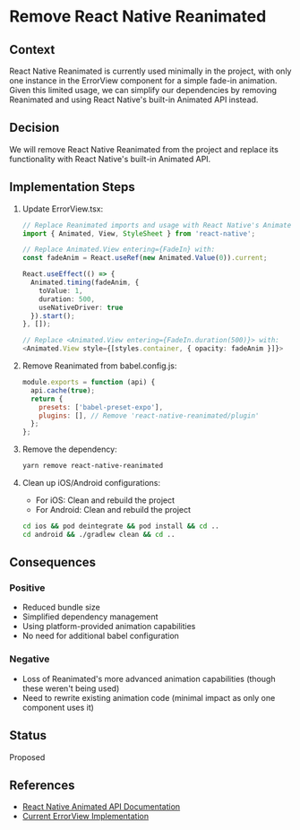 # Remove React Native Reanimated

## Context

React Native Reanimated is currently used minimally in the project, with only one instance in the ErrorView component for a simple fade-in animation. Given this limited usage, we can simplify our dependencies by removing Reanimated and using React Native's built-in Animated API instead.

## Decision

We will remove React Native Reanimated from the project and replace its functionality with React Native's built-in Animated API.

## Implementation Steps

1. Update ErrorView.tsx:
   ```typescript
   // Replace Reanimated imports and usage with React Native's Animated
   import { Animated, View, StyleSheet } from 'react-native';
   
   // Replace Animated.View entering={FadeIn} with:
   const fadeAnim = React.useRef(new Animated.Value(0)).current;
   
   React.useEffect(() => {
     Animated.timing(fadeAnim, {
       toValue: 1,
       duration: 500,
       useNativeDriver: true
     }).start();
   }, []);
   
   // Replace <Animated.View entering={FadeIn.duration(500)}> with:
   <Animated.View style={[styles.container, { opacity: fadeAnim }]}>
   ```

2. Remove Reanimated from babel.config.js:
   ```javascript
   module.exports = function (api) {
     api.cache(true);
     return {
       presets: ['babel-preset-expo'],
       plugins: [], // Remove 'react-native-reanimated/plugin'
     };
   };
   ```

3. Remove the dependency:
   ```bash
   yarn remove react-native-reanimated
   ```

4. Clean up iOS/Android configurations:
   - For iOS: Clean and rebuild the project
   - For Android: Clean and rebuild the project
   ```bash
   cd ios && pod deintegrate && pod install && cd ..
   cd android && ./gradlew clean && cd ..
   ```

## Consequences

### Positive
- Reduced bundle size
- Simplified dependency management
- Using platform-provided animation capabilities
- No need for additional babel configuration

### Negative
- Loss of Reanimated's more advanced animation capabilities (though these weren't being used)
- Need to rewrite existing animation code (minimal impact as only one component uses it)

## Status
Proposed

## References
- [React Native Animated API Documentation](https://reactnative.dev/docs/animated)
- [Current ErrorView Implementation](src/components/shared/ErrorView.tsx)